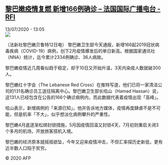 <!--1594644934000-->
[黎巴嫩疫情复燃 新增166例确诊 – 法国国际广播电台 - RFI](http://www.rfi.fr//cn/contenu/20200713-%E9%BB%8E%E5%B7%B4%E5%AB%A9%E7%96%AB%E6%83%85%E5%A4%8D%E7%87%83-%E6%96%B0%E5%A2%9E166%E4%BE%8B%E7%A1%AE%E8%AF%8A)
------

<div>13/07/2020 - 13:05</div><img src="https://s.rfi.fr/media/display/2b2bc04a-c501-11ea-b3a9-005056bff430/w:310/p:16x9/int0014b.200713190501.jpg"><div class="t-content__body u-clearfix"><div class="m-interstitial"></div><p>（法新社黎巴嫩贝鲁特12日电）    黎巴嫩卫生部今天通报，新增166起2019冠状病毒疾病（COVID-19）病例，创下2月疫情爆发后的单日新高。根据国家通讯社（NNA）统计，迄今累计2334例确诊、36人病故。</p><p>    黎巴嫩疫情近几周看似趋于稳定，却于10日又开始升温，3天内染疫人数就破300人。</p><p>    黎巴嫩红十字会（The Lebanese Red Cross）在推特写道，他们已将一家清洁公司的131名确诊员工送往隔离中心。黎巴嫩卫生部长哈山（Hamad Hassan）说，这131人已经包含在公告的166个确诊病例内，而此数据代表着疫情出现「高峰」。</p><p>    哈山表示，新增病例的「来源已知」。他并告诉地方媒体，疫情再度肆虐不是不可能，但是机率「不大」，似乎想淡化病例攀升的严重性。</p><p>    黎巴嫩4月底逐渐松绑封锁措施，5月因疫情回温又封锁4天，7月初则重启关闭3个多月的机场，开放旅客搭机入境。</p><p>    黎巴嫩的经济原本就摇摇欲坠，今年又迎来疫情冲击，不但汇率探历史新低，更有近半数人口陷于贫穷。</p><p class="t-copyright">© 2020 AFP</p>        </div>
